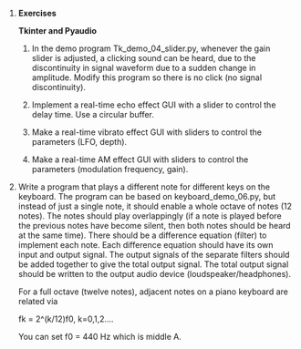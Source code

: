1. **Exercises**

   **Tkinter and Pyaudio**

   1) In the demo program Tk_demo_04_slider.py, whenever the gain slider is adjusted, a clicking sound can be heard, due to the discontinuity in signal waveform due to a sudden change in amplitude. Modify this program so there is no click (no signal discontinuity).

   2) Implement a real-time echo effect GUI with a slider to control the delay time. Use a circular buffer.

   2) Make a real-time vibrato effect GUI with sliders to control the parameters (LFO, depth).

   3) Make a real-time AM effect GUI with sliders to control the parameters (modulation frequency, gain).

2. Write a program that plays a different note for different keys on the keyboard. The program can be based on keyboard_demo_06.py, but instead of just a single note, it should enable a whole octave of notes (12 notes).
    The notes should play overlappingly (if a note is played before the previous notes have become silent, then both notes should be heard at the same time). There should be a difference equation (filter) to implement each note. Each difference equation should have its own input and output signal. The output signals of the separate filters should be added together to give the total output signal. The total output signal should be written to the output audio device (loudspeaker/headphones).

   For a full octave (twelve notes), adjacent notes on a piano keyboard are related via

   fk = 2^(k/12)f0,  k=0,1,2....

   You can set f0 = 440 Hz which is middle A.